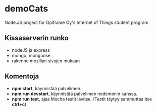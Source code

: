 # demoCats
Node.JS project for Opiframe Oy's Internet of Things student program.

## Kissaserverin runko 
- nodeJS ja express
- mongo, mongoose
- rakenne mozillan sivujen mukaan

## Komentoja
- **npm start**, käynnistää palvelimen.
- **npm run devstart**, käynnistää palvelimen nodemonin kanssa.
- **npm run test**, ajaa Mocha testit lävitse. (Testit täytyy sammuttaa itse **ctrl+c**)